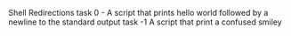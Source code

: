 Shell Redirections
task 0 - A script that prints hello world followed by a newline to the standard output
task -1 A script that print a confused smiley
